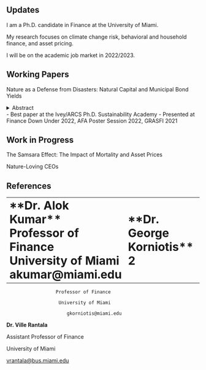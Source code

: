 ## Updates

I am a Ph.D. candidate in Finance at the University of Miami. 

My research focuses on climate change risk, behavioral and household finance, and asset pricing.

I will be on the academic job market in 2022/2023.

## Working Papers

Nature as a Defense from Disasters: Natural Capital and Municipal Bond Yields <details><summary>Abstract</summary>
  This paper shows that climate risk mitigation strategies are priced in financial markets. Using extreme weather and natural capital loss shocks, I demonstrate that the municipal bond market starts to price natural capital following an extreme weather event. The yield spread between counties that lose natural capital and those that do not, i.e., the mitigation premium, increases from zero to 17 basis points. This effect is more prominent for revenue bonds, bonds financing infrastructure projects, and bonds issued by counties dependent on farming. Natural capital protection could decrease the county's cost of debt by \$2.1 million over the bonds' life.
</details>
- Best paper at the Ivey/ARCS Ph.D. Sustainability Academy
- Presented at Finance Down Under 2022, AFA Poster Session 2022, GRASFI 2021

## Work in Progress

The Samsara Effect: The Impact of Mortality and Asset Prices

Nature-Loving CEOs

## References

<table border="0">
 <tr>
    <td><b style="font-size:30px">**Dr. Alok Kumar** <br/> Professor of Finance <br/> University of Miami <br/> akumar@miami.edu </b></td>
    <td><b style="font-size:30px">**Dr. George Korniotis** 2</b></td>
 </tr>
</table>

                        

                      Professor of Finance

                       University of Miami 

                          gkorniotis@miami.edu


**Dr. Ville Rantala**

Assistant Professor of Finance

University of Miami

vrantala@bus.miami.edu
